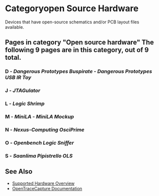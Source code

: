 # Categoryopen Source Hardware
Devices that have open-source schematics and/or PCB layout files available.
## Pages in category "Open source hardware" The following 9 pages are in this category, out of 9 total.
### D \- *Dangerous Prototypes Buspirate* \- *Dangerous Prototypes USB IR Toy*
### J \- *JTAGulator*
### L \- *Logic Shrimp*
### M \- *MiniLA* \- *MiniLA Mockup*
### N \- *Nexus-Computing OsciPrime*
### O \- *Openbench Logic Sniffer*
### S \- *Saanlima Pipistrello OLS*
## See Also
- [Supported Hardware Overview](../supported-hardware.md)
- [OpenTraceCapture Documentation](../../opentracecapture/overview.md)
